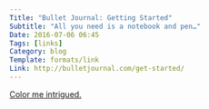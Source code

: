```yaml
---
Title: "Bullet Journal: Getting Started"
Subtitle: "All you need is a notebook and pen…"
Date: 2016-07-06 06:45
Tags: [links]
Category: blog
Template: formats/link
Link: http://bulletjournal.com/get-started/
---
```


[Color me intrigued.](http://bulletjournal.com/get-started/)
